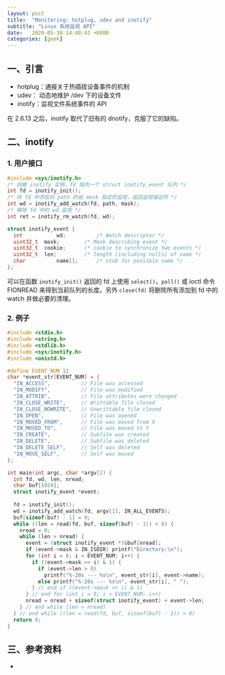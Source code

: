 ```yaml
---
layout: post
title:  "Monitering: hotplug, udev and inotify"
subtitle: "Linux 系统监视 API"
date:   2020-05-30 14:48:43 +0800
categories: [geek]
---
```


## 一、引言

- hotplug：通报关于热插拔设备事件的机制
- udev： 动态地维护 /dev 下的设备文件
- inotify：监视文件系统事件的 API

在 2.6.13 之后，inotify 取代了旧有的 dnotify，克服了它的缺陷。

## 二、inotify

### 1. 用户接口

```c
#include <sys/inotify.h>
/* 创建 inotify 实例，fd 指向一个 struct inotify_event 队列 */
int fd = inotify_init();
/* 向 fd 中添加对 path 的由 mask 指定的监视，返回监视描述符 */
int wd = inotify_add_watch(fd, path, mask);
/* 移除 fd 中的 wd 监视 */
int ret = inotify_rm_watch(fd, wd);

struct inotify_event {
  int    		wd;          /* Watch descriptor */
  uint32_t  mask;        /* Mask describing event */
  uint32_t	cookie;      /* cookie to synchronize two events */
  uint32_t	len;         /* length (including nulls) of name */
  char   		name[];      /* stub for possible name */
};
```

可以在函数 ```inotify_init()``` 返回的 fd 上使用 ```select()```，```poll()``` 或 ioctl 命令 FIONREAD 来得到当前队列的长度。另外 ```close(fd)``` 将删除所有添加到 fd 中的 watch 并做必要的清理。

### 2. 例子

```c
#include <stdio.h>
#include <string.h>
#include <stdlib.h>
#include <sys/inotify.h>
#include <unistd.h>

#define EVENT_NUM 12
char *event_str[EVENT_NUM] = {
  "IN_ACCESS",          // File was accessed
  "IN_MODIFY",          // File was modified
  "IN_ATTRIB",          // File attributes were changed
  "IN_CLOSE_WRITE",     // Writtable file closed
  "IN_CLOSE_NOWRITE",   // Unwrittable file closed
  "IN_OPEN",            // File was opened
  "IN_MOVED_FROM",      // File was moved from X
  "IN_MOVED_TO",        // File was moved to Y
  "IN_CREATE",          // Subfile was created
  "IN_DELETE",          // Subfile was deleted
  "IN_DELETE_SELF",     // Self was deleted
  "IN_MOVE_SELF",       // Self was moved
};

int main(int argc, char *argv[]) {
  int fd, wd, len, nread;
  char buf[1024];
  struct inotify_event *event;
  
  fd = inotify_init();
  wd = inotify_add_watch(fd, argv[1], IN_ALL_EVENTS);
  buf[sizeof(buf) - 1] = 0;
  while ((len = read(fd, buf, sizeof(buf) - 1)) > 0) {
    nread = 0;
    while (len > nread) {
      event = (struct inotify_event *)&buf[nread];
      if (event->mask & IN_ISDIR) printf("Directory:\n");
      for (int i = 0; i < EVENT_NUM; i++) {
        if ((event->mask >> i) & 1) {
          if (event->len > 0) 
            printf("%-20s --- %s\n", event_str[i], event->name);
          else printf("%-20s --- %s\n", event_str[i], " ");
        } // end if ((event->mask >> i) & 1)
      } // end for (int i = 0; i < EVENT_NUM; i++)
      nread = nread + sizeof(struct inotify_event) + event->len;
    } // end while (len > nread)
  } // end while ((len = read(fd, buf, sizeof(buf) - 1)) > 0)
  return 0;
}
```



## 三、参考资料

- [](https://www.ibm.com/developerworks/cn/linux/l-inotifynew/index.html)

